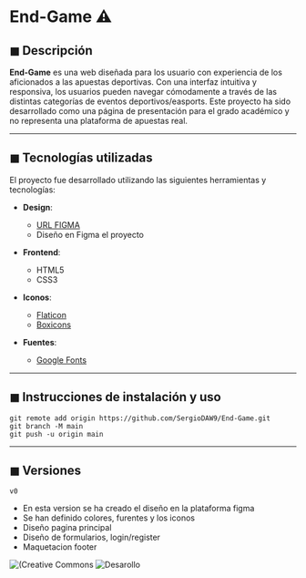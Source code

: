 # End-Game ⚠️

## ◼ Descripción

**End-Game** es una web diseñada para los usuario con experiencia de los aficionados a las apuestas deportivas. Con una interfaz intuitiva y responsiva, los usuarios pueden navegar cómodamente a través de las distintas categorías de eventos deportivos/easports. Este proyecto ha sido desarrollado como una página de presentación para el grado académico y no representa una plataforma de apuestas real.

---

## ◼ Tecnologías utilizadas

El proyecto fue desarrollado utilizando las siguientes herramientas y tecnologías:

- **Design**:
  - [URL FIGMA](https://www.figma.com/design/8dRmG0WfDxDan8Gqow55w6/Proyecto-Final-Figma?node-id=0-1&t=8wQfagN2pUsw27FI-1)
  - Diseño en Figma el proyecto

- **Frontend**:
  - HTML5
  - CSS3
  
- **Iconos**:
  - [Flaticon](https://www.flaticon.es/)
  - [Boxicons](https://boxicons.com/)

- **Fuentes**:
  - [Google Fonts](https://fonts.google.com/)
  
---

## ◼ Instrucciones de instalación y uso

```
git remote add origin https://github.com/SergioDAW9/End-Game.git
git branch -M main
git push -u origin main
```
---

## ◼ Versiones
```
v0
```
- En esta version se ha creado el diseño en la plataforma figma
- Se han definido colores, furentes y los iconos
- Diseño pagina principal
- Diseño de formularios, login/register
- Maquetacion footer

![(Creative Commons](https://img.shields.io/badge/license-creativecommons-lightgrey)
![Desarollo](https://img.shields.io/badge/version-v0-blue)
